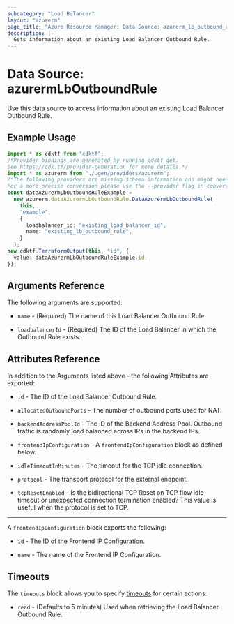 ```yaml
---
subcategory: "Load Balancer"
layout: "azurerm"
page_title: "Azure Resource Manager: Data Source: azurerm_lb_outbound_rule"
description: |-
  Gets information about an existing Load Balancer Outbound Rule.
---
```


# Data Source: azurermLbOutboundRule

Use this data source to access information about an existing Load Balancer Outbound Rule.

## Example Usage

```typescript
import * as cdktf from "cdktf";
/*Provider bindings are generated by running cdktf get.
See https://cdk.tf/provider-generation for more details.*/
import * as azurerm from "./.gen/providers/azurerm";
/*The following providers are missing schema information and might need manual adjustments to synthesize correctly: azurerm.
For a more precise conversion please use the --provider flag in convert.*/
const dataAzurermLbOutboundRuleExample =
  new azurerm.dataAzurermLbOutboundRule.DataAzurermLbOutboundRule(
    this,
    "example",
    {
      loadbalancer_id: "existing_load_balancer_id",
      name: "existing_lb_outbound_rule",
    }
  );
new cdktf.TerraformOutput(this, "id", {
  value: dataAzurermLbOutboundRuleExample.id,
});

```

## Arguments Reference

The following arguments are supported:

*   `name` - (Required) The name of this Load Balancer Outbound Rule.

*   `loadbalancerId` - (Required) The ID of the Load Balancer in which the Outbound Rule exists.

## Attributes Reference

In addition to the Arguments listed above - the following Attributes are exported:

*   `id` - The ID of the Load Balancer Outbound Rule.

*   `allocatedOutboundPorts` - The number of outbound ports used for NAT.

*   `backendAddressPoolId` - The ID of the Backend Address Pool. Outbound traffic is randomly load balanced across IPs in the backend IPs.

*   `frontendIpConfiguration` - A `frontendIpConfiguration` block as defined below.

*   `idleTimeoutInMinutes` - The timeout for the TCP idle connection.

*   `protocol` - The transport protocol for the external endpoint.

*   `tcpResetEnabled` - Is the bidirectional TCP Reset on TCP flow idle timeout or unexpected connection termination enabled? This value is useful when the protocol is set to TCP.

***

A `frontendIpConfiguration` block exports the following:

*   `id` - The ID of the Frontend IP Configuration.

*   `name` - The name of the Frontend IP Configuration.

## Timeouts

The `timeouts` block allows you to specify [timeouts](https://www.terraform.io/language/resources/syntax#operation-timeouts) for certain actions:

* `read` - (Defaults to 5 minutes) Used when retrieving the Load Balancer Outbound Rule.
